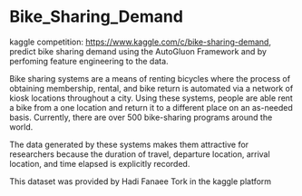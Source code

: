 # Bike_Sharing_Demand
kaggle competition: https://www.kaggle.com/c/bike-sharing-demand, predict bike sharing demand using the AutoGluon Framework and by perfoming feature engineering to the data.

Bike sharing systems are a means of renting bicycles where the process of obtaining membership, rental, and bike return is automated
via a network of kiosk locations throughout a city. Using these systems, people are able rent a bike from a one location and return it
to a different place on an as-needed basis. Currently, there are over 500 bike-sharing programs around the world.

The data generated by these systems makes them attractive for researchers because the duration of travel, departure location, arrival
location, and time elapsed is explicitly recorded. 

This dataset was provided by Hadi Fanaee Tork in the kaggle platform



